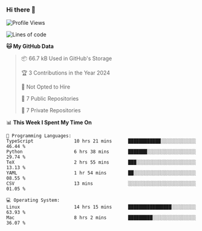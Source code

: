### Hi there 👋

<!--
**huayuan4396/huayuan4396** is a ✨ _special_ ✨ repository because its `README.md` (this file) appears on your GitHub profile.

Here are some ideas to get you started:

- 🔭 I’m currently working on ...
- 🌱 I’m currently learning ...
- 👯 I’m looking to collaborate on ...
- 🤔 I’m looking for help with ...
- 💬 Ask me about ...
- 📫 How to reach me: ...
- 😄 Pronouns: ...
- ⚡ Fun fact: ...
-->

<!--START_SECTION:waka-->
![Profile Views](http://img.shields.io/badge/Profile%20Views-1-blue)

![Lines of code](https://img.shields.io/badge/From%20Hello%20World%20I%27ve%20Written-228.4%20thousand%20lines%20of%20code-blue)

**🐱 My GitHub Data** 

> 📦 66.7 kB Used in GitHub's Storage 
 > 
> 🏆 3 Contributions in the Year 2024
 > 
> 🚫 Not Opted to Hire
 > 
> 📜 7 Public Repositories 
 > 
> 🔑 7 Private Repositories 
 > 
📊 **This Week I Spent My Time On** 

```text
💬 Programming Languages: 
TypeScript               10 hrs 21 mins      ████████████░░░░░░░░░░░░░   46.44 % 
Python                   6 hrs 38 mins       ███████░░░░░░░░░░░░░░░░░░   29.74 % 
TeX                      2 hrs 55 mins       ███░░░░░░░░░░░░░░░░░░░░░░   13.13 % 
YAML                     1 hr 54 mins        ██░░░░░░░░░░░░░░░░░░░░░░░   08.55 % 
CSV                      13 mins             ░░░░░░░░░░░░░░░░░░░░░░░░░   01.05 % 

💻 Operating System: 
Linux                    14 hrs 15 mins      ████████████████░░░░░░░░░   63.93 % 
Mac                      8 hrs 2 mins        █████████░░░░░░░░░░░░░░░░   36.07 % 
```


<!--END_SECTION:waka-->
